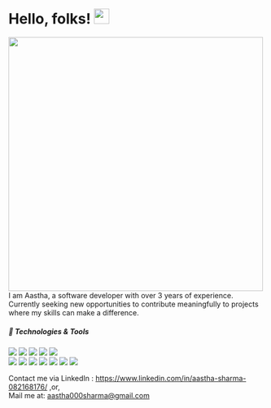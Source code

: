 
# Hello, folks! <img src="https://raw.githubusercontent.com/MartinHeinz/MartinHeinz/master/wave.gif" width="30px">

<!--
**aaztha/aaztha** is a ✨ _special_ ✨ repository because its `README.md` (this file) appears on your GitHub profile.

Here are some ideas to get you started:

- 🔭 I’m currently working on ...
- 🌱 I’m currently learning ...
- 👯 I’m looking to collaborate on ...
- 🤔 I’m looking for help with ...
- 💬 Ask me about ...
- 📫 How to reach me: ...
- 😄 Pronouns: ...
- ⚡ Fun fact: ...
-->
<img src="https://i.redd.it/7ihl9ardygrd1.jpeg" width="500px"></br>
I am Aastha, a software developer with over 3 years of experience.</br>
Currently seeking new opportunities to contribute meaningfully to projects where my skills can make a difference.</br>


##### 🔧 Technologies & Tools
![](https://img.shields.io/badge/Editor-VS-Code-informational?style=flat&logo=intellij-idea&logoColor=white&color=burgundy)
![](https://img.shields.io/badge/Code-Python-informational?style=flat&logo=python&logoColor=white&color=burgundy)
![](https://img.shields.io/badge/Libraries-Numpy,Tkinter,Matplotlib,Pandas,CV2,Scikitlearn-informational?style=flat&logo=digitalocean&logoColor=white&color=burgundy)
![](https://img.shields.io/badge/Code-JavaScript-informational?style=flat&logo=javascript&logoColor=white&color=burgundy)
![](https://img.shields.io/badge/Code-C++-informational?style=flat&logo=go&logoColor=white&color=#9c0340)</br>
![](https://img.shields.io/badge/Code-QT-informational?style=flat&logo=go&logoColor=white&color=#9c0340)
![](https://img.shields.io/badge/Code-C-informational?style=flat&logo=cmake&logoColor=white&color=#9c0340) 
![](https://img.shields.io/badge/Web-HTML&CSS-informational?style=flat&logo=vue.js&logoColor=white&color=#9c0340)
![](https://img.shields.io/badge/Web-ReactJS-informational?style=flat&logo=gnu-bash&logoColor=white&color=#9c0340)
![](https://img.shields.io/badge/DBMS-SQL-informational?style=flat&logo=postgresql&logoColor=white&color=#9c0340)
![](https://img.shields.io/badge/Cloud-AWS-informational?style=flat&logo=digitalocean&logoColor=white&color=#9c0340)
![](https://img.shields.io/badge/Tools-Figma-informational?style=flat&logo=kubernetes&logoColor=white&color=#9c0340)


Contact me via LinkedIn : https://www.linkedin.com/in/aastha-sharma-082168176/ ,or,</br>
Mail me at: aastha000sharma@gmail.com

